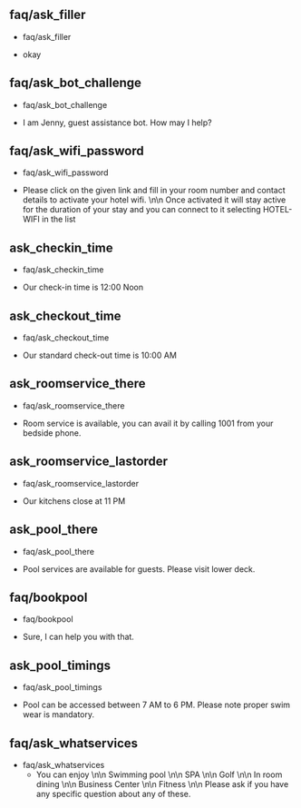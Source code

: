 ## faq/ask_filler
* faq/ask_filler
 - okay

## faq/ask_bot_challenge
* faq/ask_bot_challenge
 - I am Jenny, guest assistance bot. How may I help?

## faq/ask_wifi_password
* faq/ask_wifi_password
 - Please click on the given link and fill in your room number and contact details to activate your hotel wifi. \n\n Once activated it will stay active for the duration of your stay and you can connect to it selecting HOTEL-WIFI in the list  

## ask_checkin_time
* faq/ask_checkin_time
 - Our check-in time is 12:00 Noon 

## ask_checkout_time
* faq/ask_checkout_time
 - Our standard check-out time is 10:00 AM 

## ask_roomservice_there
* faq/ask_roomservice_there
 - Room service is available, you can avail it by calling 1001 from your bedside phone.

## ask_roomservice_lastorder
* faq/ask_roomservice_lastorder
 - Our kitchens close at 11 PM 

## ask_pool_there
* faq/ask_pool_there
 - Pool services are available for guests. Please visit lower deck.

## faq/bookpool
* faq/bookpool
 - Sure, I can help you with that.

## ask_pool_timings
* faq/ask_pool_timings
 - Pool can be accessed between 7 AM to 6 PM. Please note proper swim wear is mandatory.  

## faq/ask_whatservices
* faq/ask_whatservices
  - You can enjoy \n\n Swimming pool \n\n SPA \n\n Golf \n\n In room dining \n\n Business Center \n\n Fitness \n\n Please ask if you have any specific question about any of these.
